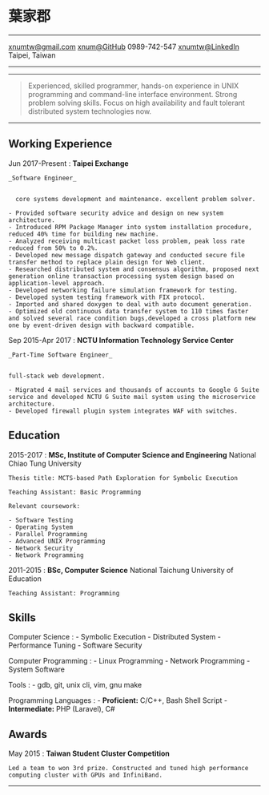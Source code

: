 葉家郡
============

-------------------    ---------------------
xnumtw@gmail.com                [xnum@GitHub](https://github.com/xnum)
0989-742-547                [xnumtw@LinkedIn](https://www.linkedin.com/in/xnumtw/)
Taipei, Taiwan              
-------------------    ---------------------

----

>  Experienced, skilled programmer, hands-on experience in 
>  UNIX programming and command-line interface environment.
>  Strong problem solving skills. Focus on high availability 
>  and fault tolerant distributed system technologies now.

----


Working Experience
----------

Jun 2017-Present
:   **Taipei Exchange**

    _Software Engineer_


      core systems development and maintenance. excellent problem solver.

    - Provided software security advice and design on new system architecture.
    - Introduced RPM Package Manager into system installation procedure, reduced 40% time for building new machine.
    - Analyzed receiving multicast packet loss problem, peak loss rate reduced from 50% to 0.2%.
    - Developed new message dispatch gateway and conducted secure file transfer method to replace plain design for Web client.
    - Researched distributed system and consensus algorithm, proposed next generation online transaction processing system design based on application-level approach.
    - Developed networking failure simulation framework for testing.
    - Developed system testing framework with FIX protocol.
    - Imported and shared doxygen to deal with auto document generation.
    - Optimized old continuous data transfer system to 110 times faster and solved several race condition bugs,developed a cross platform new one by event-driven design with backward compatible.

Sep 2015-Apr 2017
:   **NCTU Information Technology Service Center**

    _Part-Time Software Engineer_


    full-stack web development.

    - Migrated 4 mail services and thousands of accounts to Google G Suite service and developed NCTU G Suite mail system using the microservice architecture.
    - Developed firewall plugin system integrates WAF with switches.

Education
---------

2015-2017
:   **MSc, Institute of Computer Science and Engineering** National Chiao Tung University

    Thesis title: MCTS-based Path Exploration for Symbolic Execution

    Teaching Assistant: Basic Programming

    Relevant coursework:

    - Software Testing
    - Operating System
    - Parallel Programming
    - Advanced UNIX Programming
    - Network Security
    - Network Programming

2011-2015
:   **BSc, Computer Science** National Taichung University of Education

    Teaching Assistant: Programming

Skills
--------------------

Computer Science
:   - Symbolic Execution
    - Distributed System
    - Performance Tuning
    - Software Security

Computer Programming
:   - Linux Programming
    - Network Programming
    - System Software

Tools
:   - gdb, git, unix cli, vim, gnu make

Programming Languages
:   - **Proficient:** C/C++, Bash Shell Script
    - **Intermediate:** PHP (Laravel), C#

Awards
---------------------

May 2015
:   **Taiwan Student Cluster Competition**

    Led a team to won 3rd prize. Constructed and tuned high performance computing cluster with GPUs and InfiniBand.

----

